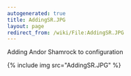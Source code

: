 ```yaml
---
autogenerated: true
title: AddingSR.JPG
layout: page
redirect_from: /wiki/File:AddingSR.JPG
---
```


Adding Andor Shamrock to configuration

{% include img src="AddingSR.JPG" %}
